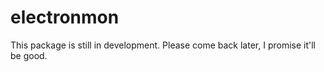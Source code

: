 # electronmon

This package is still in development. Please come back later, I promise it'll be good.
